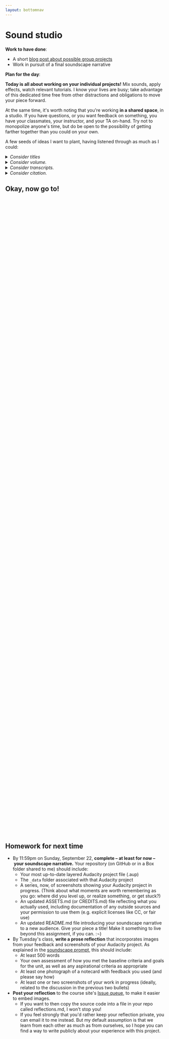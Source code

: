 ```yaml
---
layout: bottomnav
---
```



# Sound studio

**Work to have done**:

* A short [blog post about possible group projects]({{site.github.issues_url}}/6)
* Work in pursuit of a final soundscape narrative

**Plan for the day**:

<div class="alert alert-success">
<strong>Today is all about working on your individual projects!</strong> Mix sounds, apply effects, watch relevant tutorials. I know your lives are busy; take advantage of this dedicated time free from other distractions and obligations to move your piece forward.
</div>

At the same time, it's worth noting that you're working **in a shared space**, in a studio. If you have questions, or you want feedback on something, you have your classmates, your instructor, and your TA on-hand. Try not to monopolize anyone's time, but do be open to the possibility of getting farther together than you could on your own.

A few seeds of ideas I want to plant, having listened through as much as I could:

<details>
<summary><em>Consider titles</em></summary>

A title can provide a location, a clue, a genre, a commentary; it can make or unmake listener expectations. What will you call your soundscape narrative? Where will you let listeners know that name? (In the README? In a recorded introduction to the sound file itself?)
</details>

<details>
<summary><em>Consider volume.</em></summary>

Many of you are doing smart work to differentiate foreground sounds from background, in part through "ducking" the background to a lower volume while keeping the sound going to provide depth. On the foreground side, one risk of recording original sounds is overloading the microphone, such that you get a kind of crackle or squeal as the sound level exceeds what the system can handle. If you notice this happening – you can look for places where the waveform hits the top of the track, or where the volume goes into the red – try Effects > Clip Fix, which should give you a little more room.
</details>

<details>
<summary><em>Consider transcripts.</em></summary>

If you're working off of a script, as a number of you seem to be, please do consider turning it into a readable transcript you can place alongside the sound file. See my email for examples of what this might look like, thanks to <a href="https://www.thisamericanlife.org/109/transcript">This American Life</a>.
</details>

<details>
<summary><em>Consider citation.</em></summary>

If you're using sounds someone else recorded, be sure to include enough information to recover where it came from. (See <em>Writer/Designer</em> page 162, and the <a href="https://creativecommons.org/use-remix/get-permission/">Creative Commons' own recommendations</a>.) Note that any kind of CC-BY license requires you to say who made the source, not just say that it has a CC-BY license. (Nor is it enough to give a link to the search engine that you found it with.) You can add the information in text alongside the soundscape, or in the soundscape itself, or both!
</details>

## Okay, now go to!

<div style="height:500px; height:50vh;">
<!-- This div left intentionally blank, for spacing -->
</div>

## Homework for next time

* By 11:59pm on Sunday, September 22, **complete – at least for now – your soundscape narrative.** Your repository (on GitHub or in a Box folder shared to me) should include:
   - Your most up-to-date layered Audacity project file (.aup)
   - The `_data` folder associated with that Audacity project
   - A series, now, of screenshots showing your Audacity project in progress. (Think about what moments are worth remembering as you go: where did you level up, or realize something, or get stuck?)
   - An updated ASSETS.md (or CREDITS.md) file reflecting what you actually used, including documentation of any outside sources and your permission to use them (e.g. explicit licenses like CC, or fair use)
   - An updated README.md file introducing your soundscape narrative to a new audience. Give your piece a title! Make it something to live beyond this assignment, if you can. :¬)
* By Tuesday's class, **write a prose reflection** that incorporates images from your feedback and screenshots of your Audacity project. As explained in the [soundscape prompt](https://github.com/benmiller314/soundscape-prompt-2019fall), this should include:
   - At least 500 words
   - Your own assessment of how you met the baseline criteria and goals for the unit, as well as any aspirational criteria as appropriate
   - At least one photograph of a notecard with feedback you used (and please say how)
   - At least one or two screenshots of your work in progress (ideally, related to the discussion in the previous two bullets)
* **Post your reflection** to the course site's [Issue queue]({{site.github.issues_url}}/3), to make it easier to embed images.
   - If you want to then copy the source code into a file in your repo called reflections.md, I won't stop you!
   - If you feel strongly that you'd rather keep your reflection private, you can email it to me instead. But my default assumption is that we learn from each other as much as from ourselves, so I hope you can find a way to write publicly about your experience with this project.
